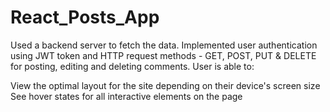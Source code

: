 # React_Posts_App

Used a backend server to fetch the data. Implemented user authentication using JWT token and HTTP request methods - GET, POST, PUT & DELETE for posting, editing and deleting comments.
User is able to:


View the optimal layout for the site depending on their device's screen size
See hover states for all interactive elements on the page
